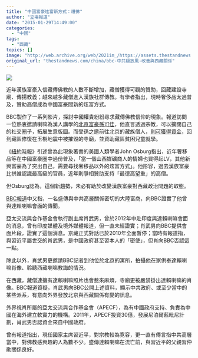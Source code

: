 ```yaml
---
title: "中國富豪炫富新方式：禮佛"
author: "立場報道"
date: "2015-01-29T14:49:00"
categories:
  - "中國"
tags:
  - "西藏"
topics: []
image: "http://web.archive.org/web/2021im_/https://assets.thestandnews.com/media/photos/dalai-14_Ztdpv.png"
original_url: "thestandnews.com/china/bbc-中共疑放風-改善與西藏關係"
---
```

![](http://web.archive.org/web/2021im_/https://assets.thestandnews.com/media/photos/dalai-14_Ztdpv.png)

近年漢族富豪入信藏傳佛教的人數不斷增加，藏僧獲得可觀的贊助，回藏建設寺廟、傳揚教義；越來越多藏僧進入漢族社群傳教。有學者指出，現時奢侈品太過普及，贊助高僧成為中國富豪間新的炫富方式。

BBC製作了一系列影片，探討中國權貴紛紛尋求藏傳佛教信仰的現象。報道訪問一位熱衷邀請喇嘛為漢人講學的[北京富豪孫可佳](http://web.archive.org/web/20211229145142/http://www.bbc.co.uk/zhongwen/trad/multimedia/2015/01/150130_vid_chinafaith_1)，他直言透過宗教，可以擴闊自己的社交圈子，拓展生意版圖。而受孫之邀前往北京的藏族僧人，[則可獲得資金](http://web.archive.org/web/20211229145142/http://www.bbc.co.uk/zhongwen/trad/multimedia/2015/02/150202_vid_china_religion)，回到藏區修復在玉樹地震中被摧毀的寺廟，並資助藏區貧困兒童就學。 

《[紐約時報](http://web.archive.org/web/20211229145142/http://sinosphere.blogs.nytimes.com/2014/12/18/q-and-a-john-osburg-on-chinas-wealthy-turning-to-spiritualism/?_r=1)》引述曾為此現象著書的美國人類學者John Osburg指出，近年奢移品等在中國富豪圈中過份普及，「當一個山西媒礦商人的情婦也買得起LV，其他新興富豪為了突出自己，需要尋找奢移品以外的炫富方式」。他形容，過去漢族富豪比拼誰認識最高級的官員，近年則爭相贊助支持「最德高望重」的高僧。

但Osburg認為，這個新趨勢，未必有助於改變漢族富豪對西藏政治問題的取態。

[BBC報道](http://web.archive.org/web/20211229145142/http://www.bbc.com/news/magazine-30983402)中又指，一名盛傳與中共高層關係密切的大陸富商，向BBC證實了他曾與達賴喇嘛會面的傳聞。

亞太交流與合作基金會執行副主席肖武男，曾於2012年中赴印度與達賴喇嘛會面的消息，曾有印度媒體及境外媒體報道，但一直未經證實；肖武男向BBC提供會面片段，證實了這個消息。京藏正式對話已於2010年全面暫停；當時有報道指，與習近平屬世交的肖武男，是中國政府甚至習本人的「密使」，但肖向BBC否認這一點。

除此以外，肖武男更邀請BBC記者到他位於北京的寓所，拍攝他在家供奉達賴喇嘛肖像、聆聽西藏喇嘛教誨的情況。

在西藏，藏僧連擁有達賴喇嘛照片也會惹來麻煩，寺廟更被嚴禁掛出達賴喇嘛的肖像。BBC報道質疑，肖武男向BBC公開上述資料，顯示中共政府、或至少當中的某些派系，有意向外界發放北京與西藏關係有變的訊息。

外界視肖所屬的亞太交流與合作基金會（APECF），為有中國政府支持、負責為中國在海外建立軟實力的機構。2011年，APECF投資30億，發展尼泊爾藍毗尼計劃，肖武男否認資金來自中國政府。

曾有報道指出，現任國家主席習近平，對宗教較為寛容，更一直有傳言指中共高層當中，對佛教感興趣的人為數不少。盛傳達賴喇嘛在流亡前，與習近平的父親習仲勛關係良好。